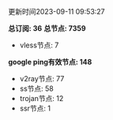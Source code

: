 更新时间2023-09-11 09:53:27

**总订阅: 36**
**总节点: 7359**
- vless节点: 7

**google ping有效节点: 148**
- v2ray节点: 77
- ss节点: 58
- trojan节点: 12
- ssr节点: 1
